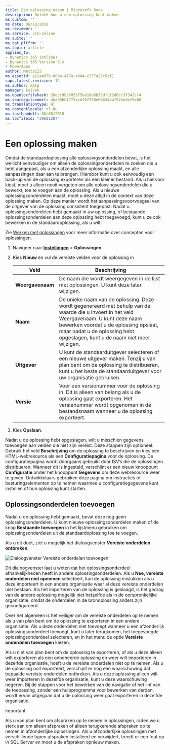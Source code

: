 ```yaml
---
title: Een oplossing maken | Microsoft Docs
description: Ontdek hoe u een oplossing kunt maken
ms.custom: ''
ms.date: 06/18/2018
ms.reviewer: ''
ms.service: crm-online
ms.suite: ''
ms.tgt_pltfrm: ''
ms.topic: article
applies_to:
- Dynamics 365 (online)
- Dynamics 365 Version 9.x
- PowerApps
author: Mattp123
ms.assetid: e21a4876-08b4-417a-a644-c577a27c5cf1
caps.latest.revision: 12
ms.author: matp
manager: kvivek
ms.openlocfilehash: 26ecc9b2f83375ba10e6b32dfc12d6cc37342cf4
ms.sourcegitcommit: aba996b1773ecdf62758e06b34eaf57bede29e08
ms.translationtype: HT
ms.contentlocale: nl-NL
ms.lasthandoff: 08/08/2018
ms.locfileid: "39681207"
---
```

# <a name="create-a-solution"></a>Een oplossing maken

Omdat de standaardoplossing alle oplossingsonderdelen bevat, is het wellicht eenvoudiger om alleen de oplossingsonderdelen te zoeken die u hebt aangepast, als u een afzonderlijke oplossing maakt, en alle aanpassingen daar aan te brengen. Hierdoor kunt u ook eenvoudig een back-up van de oplossing exporteren als een kleiner bestand. Als u hiervoor kiest, moet u alleen nooit vergeten om alle oplossingsonderdelen die u bewerkt, toe te voegen aan de oplossing. Als u nieuwe oplossingsonderdelen maakt, moet u deze altijd in de context van deze oplossing maken. Op deze manier wordt het aanpassingsvoorvoegsel van de uitgever van de oplossing consistent toegepast. Nadat u oplossingsonderdelen hebt gemaakt in uw oplossing, of bestaande oplossingsonderdelen aan deze oplossing hebt toegevoegd, kunt u ze ook bewerken in de standaardoplossing, als u wilt.  
  
 Zie [Werken met oplossingen](solutions-overview.md) voor meer informatie over concepten voor oplossingen.  
  
1.  Navigeer naar **[Instellingen](../model-driven-apps/advanced-navigation.md#settings)** > **Oplossingen**. 
  
2.  Kies **Nieuw** en vul de vereiste velden voor de oplossing in  
  
    |Veld|Beschrijving|  
    |-----------|-----------------|  
    |**Weergavenaam**|De naam die wordt weergegeven in de lijst met oplossingen. U kunt deze later wijzigen.|  
    |**Naam**|De unieke naam van de oplossing. Deze wordt gegenereerd met behulp van de waarde die u invoert in het veld Weergavenaam. U kunt deze naam bewerken voordat u de oplossing opslaat, maar nadat u de oplossing hebt opgeslagen, kunt u de naam niet meer wijzigen.|  
    |**Uitgever**|U kunt de standaarduitgever selecteren of een nieuwe uitgever maken. Tenzij u van plan bent om de oplossing te distribueren, kunt u het beste de standaarduitgever voor uw organisatie gebruiken.|  
    |**Versie**|Voer een versienummer voor de oplossing in. Dit is alleen van belang als u de oplossing gaat exporteren. Het versienummer wordt opgenomen in de bestandsnaam wanneer u de oplossing exporteert.|  
  
3.  Kies **Opslaan**.  
  
 Nadat u de oplossing hebt opgeslagen, wilt u misschien gegevens toevoegen aan velden die niet zijn vereist. Deze stappen zijn optioneel. Gebruik het veld **Beschrijving** om de oplossing te beschrijven en kies een HTML-webresource als een **Configuratiepagina** voor de oplossing. De configuratiepagina wordt doorgaans gebruikt door ISV’s die de oplossingen distribueren. Wanneer dit is ingesteld, verschijnt er een nieuw knooppunt **Configuratie** onder het knooppunt **Gegevens** om deze webresource weer te geven. Ontwikkelaars gebruiken deze pagina om instructies of besturingselementen op te nemen waarmee u configuratiegegevens kunt instellen of hun oplossing kunt starten.  
  
<a name="BKMK_AddSolutionComponents"></a>   

## <a name="add-solution-components"></a>Oplossingsonderdelen toevoegen  
 Nadat u de oplossing hebt gemaakt, bevat deze nog geen oplossingsonderdelen. U kunt nieuwe oplossingsonderdelen maken of de knop **Bestaande toevoegen** in het lijstmenu gebruiken om oplossingsonderdelen uit de standaardoplossing toe te voegen.  
  
 Als u dit doet, ziet u mogelijk het dialoogvenster **Vereiste onderdelen ontbreken**.  
   
 ![Dialoogvenster Vereiste onderdelen toevoegen](media/crm-itpro-cust-addrequiredcomponents.PNG "Dialoogvenster Vereiste onderdelen toevoegen")  
  
 Dit dialoogvenster laat u weten dat het oplossingsonderdeel afhankelijkheden heeft in andere oplossingsonderdelen. Als u **Nee, vereiste onderdelen niet opnemen** selecteert, kan de oplossing mislukken als u deze importeert in een andere organisatie waar al deze vereiste onderdelen niet bestaan. Als het importeren van de oplossing is geslaagd, is het gedrag van de andere oplossing mogelijk niet hetzelfde als in de oorspronkelijke organisatie, omdat de onderdelen in de bronoplossing anders zijn geconfigureerd.  
  
 Over het algemeen is het veiliger om de vereiste onderdelen op te nemen als u van plan bent om de oplossing te exporteren in een andere organisatie. Als u deze onderdelen niet toevoegt wanneer u een afzonderlijk oplossingsonderdeel toevoegt, kunt u later terugkomen, het toegevoegde oplossingsonderdeel selecteren, en in het menu de optie **Vereiste onderdelen toevoegen** kiezen.  
  
 Als u niet van plan bent om de oplossing te exporteren, of als u deze alleen wilt exporteren als een onbeheerde oplossing en weer wilt importeren in dezelfde organisatie, hoeft u de vereiste onderdelen niet op te nemen. Als u de oplossing ooit exporteert, verschijnt er nog een waarschuwing dat bepaalde vereiste onderdelen ontbreken. Als u deze oplossing alleen wilt weer importeren in dezelfde organisatie, kunt u deze waarschuwing negeren. Bij de stappen voor het bewerken van de navigatie of het lint van de toepassing, zonder een hulpprogramma voor bewerken van derden, wordt ervan uitgegaan dat u de oplossing weer gaat exporteren in dezelfde organisatie.  

> [!IMPORTANT]
>  Als u van plan bent om afspraken op te nemen in oplossingen, raden we u sterk aan om alleen afspraken of alleen terugkerende afspraken op te nemen in afzonderlijke oplossingen. Als u afzonderlijke oplossingen met verschillende typen afspraken installeert en verwijdert, treedt er een fout op in SQL Server en moet u de afspraken opnieuw maken. 
